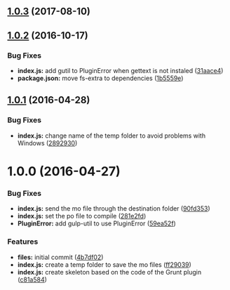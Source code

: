 <a name="1.0.3"></a>
## [1.0.3](https://github.com/felixzapata/gulp-potomo/compare/1.0.2...1.0.3) (2017-08-10)



<a name="1.0.2"></a>
## [1.0.2](https://github.com/felixzapata/gulp-potomo/compare/1.0.1...v1.0.2) (2016-10-17)


### Bug Fixes

* **index.js:** add gutil to PluginError when gettext is not instaled ([31aace4](https://github.com/felixzapata/gulp-potomo/commit/31aace4))
* **package.json:** move fs-extra to dependencies ([1b5559e](https://github.com/felixzapata/gulp-potomo/commit/1b5559e))



<a name="1.0.1"></a>
## [1.0.1](https://github.com/felixzapata/gulp-potomo/compare/1.0.0...v1.0.1) (2016-04-28)


### Bug Fixes

* **index.js:** change name of the temp folder to avoid problems with Windows ([2892930](https://github.com/felixzapata/gulp-potomo/commit/2892930))



<a name="1.0.0"></a>
# 1.0.0 (2016-04-27)


### Bug Fixes

* **index.js:** send the mo file through the destination folder ([90fd353](https://github.com/felixzapata/gulp-potomo/commit/90fd353))
* **index.js:** set the po file to compile ([281e2fd](https://github.com/felixzapata/gulp-potomo/commit/281e2fd))
* **PluginError:** add gulp-util to use PluginError ([59ea52f](https://github.com/felixzapata/gulp-potomo/commit/59ea52f))

### Features

* **files:** initial commit ([4b7df02](https://github.com/felixzapata/gulp-potomo/commit/4b7df02))
* **index.js:** create a temp folder to save the mo files ([ff29039](https://github.com/felixzapata/gulp-potomo/commit/ff29039))
* **index.js:** create skeleton based on the code of the Grunt plugin ([c81a584](https://github.com/felixzapata/gulp-potomo/commit/c81a584))



